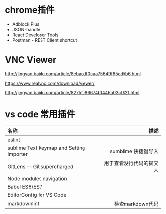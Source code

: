 chrome插件
====

- Adblock Plus  
- JSON-handle  
- React Developer Tools  
- Postman - REST Client shortcut  

VNC Viewer
====

<http://jingyan.baidu.com/article/8ebacdf0caa75649f65cd5b6.html>  

<https://www.realvnc.com/download/viewer/>  

<http://jingyan.baidu.com/article/8275fc86674b1446a03cf621.html>  

vs code 常用插件
========

名称|描述
:-|-:
eslint    |  
sublime Text Keymap and Setting Importer  | sumblime 快捷键导入
GitLens — Git supercharged | 用于查看没行代码的提交人
Node modules navigation  |  
Babel ES6/ES7 |  
EditorConfig for VS Code |  
markdownlint | 检查markdown代码
